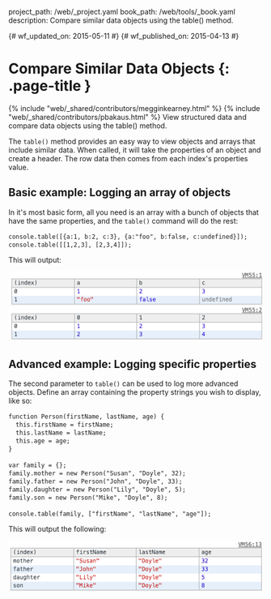 project_path: /web/_project.yaml
book_path: /web/tools/_book.yaml
description: Compare similar data objects using the table() method.

{# wf_updated_on: 2015-05-11 #}
{# wf_published_on: 2015-04-13 #}

# Compare Similar Data Objects {: .page-title }

{% include "web/_shared/contributors/megginkearney.html" %}
{% include "web/_shared/contributors/pbakaus.html" %}
View structured data and compare data objects using the table() method.

The `table()` method provides an easy way to view objects and arrays that include similar data. When called, it will take the properties of an object and create a header. The row data then comes from each index's properties value.


## Basic example: Logging an array of objects

In it's most basic form, all you need is an array with a bunch of objects that have the same properties, and the `table()` command will do the rest:


    console.table([{a:1, b:2, c:3}, {a:"foo", b:false, c:undefined}]);
    console.table([[1,2,3], [2,3,4]]);
    
  
This will output:

![console table display](images/table-arrays.png)

## Advanced example: Logging specific properties

The second parameter to `table()` can be used to log more advanced objects. Define an array containing the property strings you wish to display, like so:


    function Person(firstName, lastName, age) {
      this.firstName = firstName;
      this.lastName = lastName;
      this.age = age;
    }
    
    var family = {};
    family.mother = new Person("Susan", "Doyle", 32);
    family.father = new Person("John", "Doyle", 33);
    family.daughter = new Person("Lily", "Doyle", 5);
    family.son = new Person("Mike", "Doyle", 8);
    
    console.table(family, ["firstName", "lastName", "age"]);
    

This will output the following:

![console output with table objects](images/table-people-objects.png)


